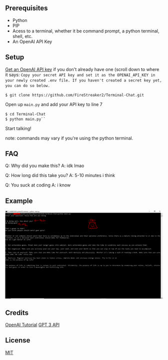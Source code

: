 ## Prerequisites 
* Python
* PIP
* Acess to a terminal, whether it be command prompt, a python terminal, shell, etc.
* An OpenAI API Key

## Setup
<a href="https://platform.openai.com/docs/quickstart/build-your-application">Get an OpenAI API key</a> if you don't already have one (scroll down to where it says:
``Copy your secret API key and set it as the OPENAI_API_KEY in your newly created .env file. If you haven't created a secret key yet, you can do so below.``

```
$ git clone https://github.com/FireStreaker2/Terminal-Chat.git
```
Open up ``main.py`` and add your API key to line 7
```
$ cd Terminal-Chat
$ python main.py``
```
Start talking!

note: commands may vary if you're using the python terminal.

## FAQ
Q: Why did you make this?
A: idk lmao

Q: How long did this take you?
A: 5-10 minutes i think

Q: You suck at coding
A: i know

## Example
<img src="./example.png"/>

## Credits
<a href="https://platform.openai.com/docs/quickstart/build-your-application">OpenAI Tutorial</a>
<a href="https://platform.openai.com/docs/introduction/overview">GPT 3 API</a>

## License
<a href="https://github.com/FireStreaker2/Terminal-Chat/blob/main/LICENSE">MIT</a>